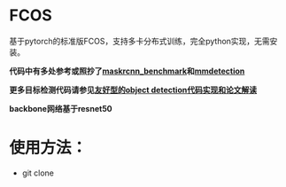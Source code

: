 # FCOS
基于pytorch的标准版FCOS，支持多卡分布式训练，完全python实现，无需安装。

**代码中有多处参考或照抄了[maskrcnn_benchmark](https://github.com/facebookresearch/maskrcnn-benchmark)和[mmdetection](https://github.com/open-mmlab/mmdetection)**

**更多目标检测代码请参见[友好型的object detection代码实现和论文解读](https://blog.csdn.net/gongyi_yf/article/details/109660890)**

**backbone网络基于resnet50**

# 使用方法：
- git clone 
